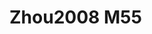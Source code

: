 <a name="material" />

# Zhou2008 M55
<script type="application/ld+json">
  {
    "@context": "https://schema.org/",
    "@type": "ChemicalSubstance",
    "http://purl.org/dc/terms/conformsTo":
      {
        "@type": "CreativeWork",
        "@id": "https://bioschemas.org/profiles/ChemicalSubstance/0.4-RELEASE/"
      },
    "@id": "https://egonw.github.io/nanowiki/nanowiki267.html#material",
    "name": "Zhou2008 M55",
    "sameAs": "http://127.0.0.1/mediawiki/index.php/Special:URIResolver/Zhou2008_M55"
  }
</script>


